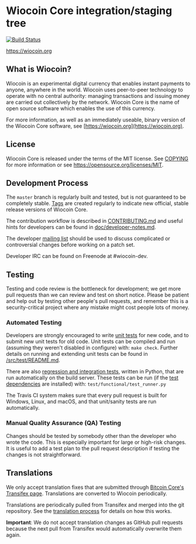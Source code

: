 Wiocoin Core integration/staging tree
=====================================

[![Build Status](https://travis-ci.org/wiocoin-project/wiocoin.svg?branch=master)](https://travis-ci.org/wiocoin-project/wiocoin)

https://wiocoin.org

What is Wiocoin?
----------------

Wiocoin is an experimental digital currency that enables instant payments to
anyone, anywhere in the world. Wiocoin uses peer-to-peer technology to operate
with no central authority: managing transactions and issuing money are carried
out collectively by the network. Wiocoin Core is the name of open source
software which enables the use of this currency.

For more information, as well as an immediately useable, binary version of
the Wiocoin Core software, see [https://wiocoin.org](https://wiocoin.org).

License
-------

Wiocoin Core is released under the terms of the MIT license. See [COPYING](COPYING) for more
information or see https://opensource.org/licenses/MIT.

Development Process
-------------------

The `master` branch is regularly built and tested, but is not guaranteed to be
completely stable. [Tags](https://github.com/wiocoin-project/wiocoin/tags) are created
regularly to indicate new official, stable release versions of Wiocoin Core.

The contribution workflow is described in [CONTRIBUTING.md](CONTRIBUTING.md)
and useful hints for developers can be found in [doc/developer-notes.md](doc/developer-notes.md).

The developer [mailing list](https://groups.google.com/forum/#!forum/wiocoin-dev)
should be used to discuss complicated or controversial changes before working
on a patch set.

Developer IRC can be found on Freenode at #wiocoin-dev.

Testing
-------

Testing and code review is the bottleneck for development; we get more pull
requests than we can review and test on short notice. Please be patient and help out by testing
other people's pull requests, and remember this is a security-critical project where any mistake might cost people
lots of money.

### Automated Testing

Developers are strongly encouraged to write [unit tests](src/test/README.md) for new code, and to
submit new unit tests for old code. Unit tests can be compiled and run
(assuming they weren't disabled in configure) with: `make check`. Further details on running
and extending unit tests can be found in [/src/test/README.md](/src/test/README.md).

There are also [regression and integration tests](/test), written
in Python, that are run automatically on the build server.
These tests can be run (if the [test dependencies](/test) are installed) with: `test/functional/test_runner.py`

The Travis CI system makes sure that every pull request is built for Windows, Linux, and macOS, and that unit/sanity tests are run automatically.

### Manual Quality Assurance (QA) Testing

Changes should be tested by somebody other than the developer who wrote the
code. This is especially important for large or high-risk changes. It is useful
to add a test plan to the pull request description if testing the changes is
not straightforward.

Translations
------------

We only accept translation fixes that are submitted through [Bitcoin Core's Transifex page](https://www.transifex.com/projects/p/bitcoin/).
Translations are converted to Wiocoin periodically.

Translations are periodically pulled from Transifex and merged into the git repository. See the
[translation process](doc/translation_process.md) for details on how this works.

**Important**: We do not accept translation changes as GitHub pull requests because the next
pull from Transifex would automatically overwrite them again.
